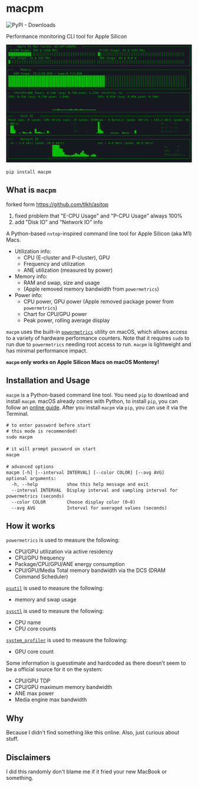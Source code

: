 # macpm

![PyPI - Downloads]()

Performance monitoring CLI tool for Apple Silicon

![](images/macpm.png)

```shell
pip install macpm
```

## What is `macpm`

forked form https://github.com/tlkh/asitop
1. fixed problem that "E-CPU Usage" and "P-CPU Usage" always 100%
2. add "Disk IO" and "Network IO" info

A Python-based `nvtop`-inspired command line tool for Apple Silicon (aka M1) Macs.

* Utilization info:
  * CPU (E-cluster and P-cluster), GPU
  * Frequency and utilization
  * ANE utilization (measured by power)
* Memory info:
  * RAM and swap, size and usage
  * (Apple removed memory bandwidth from `powermetrics`)
* Power info:
  * CPU power, GPU power (Apple removed package power from `powermetrics`)
  * Chart for CPU/GPU power
  * Peak power, rolling average display

`macpm` uses the built-in [`powermetrics`](https://www.unix.com/man-page/osx/1/powermetrics/) utility on macOS, which allows access to a variety of hardware performance counters. Note that it requires `sudo` to run due to `powermetrics` needing root access to run. `macpm` is lightweight and has minimal performance impact.

**`macpm` only works on Apple Silicon Macs on macOS Monterey!**

## Installation and Usage

`macpm` is a Python-based command line tool. You need `pip` to download and install `macpm`. macOS already comes with Python, to install `pip`, you can follow an [online guide](https://phoenixnap.com/kb/install-pip-mac). After you install `macpm` via `pip`, you can use it via the Terminal.

```shell
# to enter password before start
# this mode is recommended!
sudo macpm

# it will prompt password on start
macpm

# advanced options
macpm [-h] [--interval INTERVAL] [--color COLOR] [--avg AVG]
optional arguments:
  -h, --help           show this help message and exit
  --interval INTERVAL  Display interval and sampling interval for powermetrics (seconds)
  --color COLOR        Choose display color (0~8)
  --avg AVG            Interval for averaged values (seconds)
```

## How it works

`powermetrics` is used to measure the following:

* CPU/GPU utilization via active residency
* CPU/GPU frequency
* Package/CPU/GPU/ANE energy consumption
* CPU/GPU/Media Total memory bandwidth via the DCS (DRAM Command Scheduler)

[`psutil`](https://github.com/giampaolo/psutil) is used to measure the following:

* memory and swap usage

[`sysctl`](https://developer.apple.com/library/archive/documentation/System/Conceptual/ManPages_iPhoneOS/man3/sysctl.3.html) is used to measure the following:

* CPU name
* CPU core counts

[`system_profiler`](https://ss64.com/osx/system_profiler.html) is used to measure the following:

* GPU core count

Some information is guesstimate and hardcoded as there doesn't seem to be a official source for it on the system:

* CPU/GPU TDP
* CPU/GPU maximum memory bandwidth
* ANE max power
* Media engine max bandwidth

## Why

Because I didn't find something like this online. Also, just curious about stuff.

## Disclaimers

I did this randomly don't blame me if it fried your new MacBook or something.
